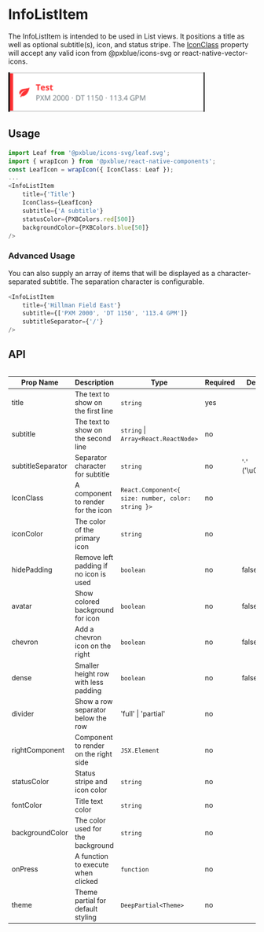 # InfoListItem
The InfoListItem is intended to be used in List views. It positions a title as well as optional subtitle(s), icon, and status stripe. The [IconClass](./iconWrapper.md) property will accept any valid icon from @pxblue/icons-svg or react-native-vector-icons.

<img width="400" alt="Info List Item component" src="./images/infoListItem.png">

## Usage
```typescript
import Leaf from '@pxblue/icons-svg/leaf.svg';
import { wrapIcon } from '@pxblue/react-native-components';
const LeafIcon = wrapIcon({ IconClass: Leaf });
...
<InfoListItem
    title={'Title'}
    IconClass={LeafIcon}
    subtitle={'A subtitle'}
    statusColor={PXBColors.red[500]}
    backgroundColor={PXBColors.blue[50]}
/>
```
### Advanced Usage
You can also supply an array of items that will be displayed as a character-separated subtitle. The separation character is configurable.

```typescript
<InfoListItem
    title={'Hillman Field East'}
    subtitle={['PXM 2000', 'DT 1150', '113.4 GPM']}
    subtitleSeparator={'/'}
/>
```

## API

<div style="overflow: auto">

| Prop Name         | Description                             | Type                                               | Required | Default             |
|-------------------|-----------------------------------------|----------------------------------------------------|----------|---------------------|
| title             | The text to show on the first line      | `string`                                           | yes      |                     |
| subtitle          | The text to show on the second line     | `string` &vert; `Array<React.ReactNode>`           | no       |                     |
| subtitleSeparator | Separator character for subtitle        | `string`                                           | no       | '·' ('\u00B7')      |
| IconClass         | A component to render for the icon      | `React.Component<{ size: number, color: string }>` | no       |                     |
| iconColor         | The color of the primary icon           | `string`                                           | no       |                     |
| hidePadding       | Remove left padding if no icon is used  | `boolean`                                          | no       | false               |
| avatar            | Show colored background for icon        | `boolean`                                          | no       | false               |
| chevron           | Add a chevron icon on the right         | `boolean`                                          | no       | false               |
| dense             | Smaller height row with less padding    | `boolean`                                          | no       | false               |
| divider           | Show a row separator below the row      | 'full' &vert; 'partial'                            | no       |                     |
| rightComponent    | Component to render on the right side   | `JSX.Element`                                      | no       |                     |
| statusColor       | Status stripe and icon color            | `string`                                           | no       |                     |
| fontColor         | Title text color                        | `string`                                           | no       |                     |
| backgroundColor   | The color used for the background       | `string`                                           | no       |                     |
| onPress           | A function to execute when clicked      | `function`                                         | no       |                     |
| theme             | Theme partial for default styling       | `DeepPartial<Theme>`                               | no       |                     |

</div>
